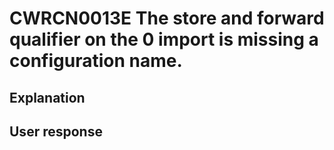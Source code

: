 # CWRCN0013E The store and forward qualifier on the 0 import is missing a configuration name.

## Explanation

## User response